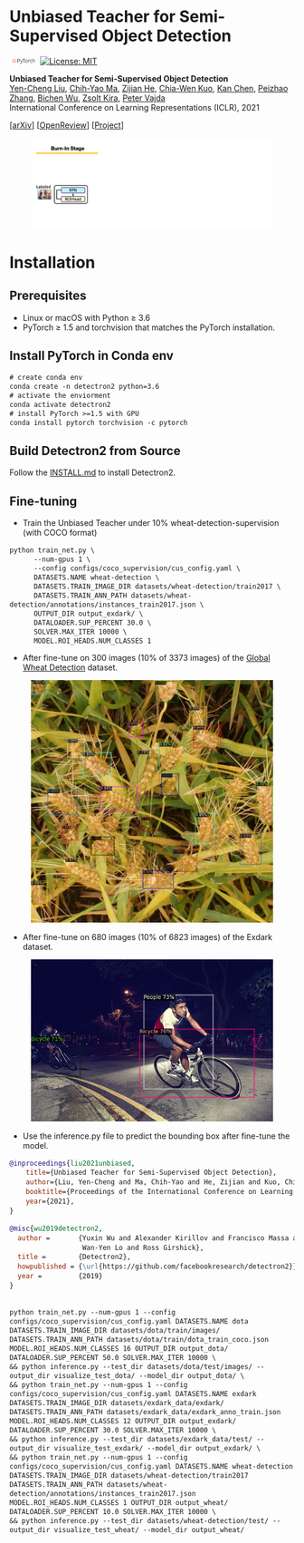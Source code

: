 # Unbiased Teacher for Semi-Supervised Object Detection

<img src="teaser/pytorch-logo-dark.png" width="10%"> [![License: MIT](https://img.shields.io/badge/License-MIT-yellow.svg)](https://opensource.org/licenses/MIT)

**Unbiased Teacher for Semi-Supervised Object Detection**<br>
[Yen-Cheng Liu](https://ycliu93.github.io/), [Chih-Yao Ma](https://chihyaoma.github.io/), [Zijian He](https://research.fb.com/people/he-zijian/), [Chia-Wen Kuo](https://sites.google.com/view/chiawen-kuo/home), [Kan Chen](https://kanchen.info/), [Peizhao Zhang](https://scholar.google.com/citations?user=eqQQkM4AAAAJ&hl=en), [Bichen Wu](https://scholar.google.com/citations?user=K3QJPdMAAAAJ&hl=en), [Zsolt Kira](https://www.cc.gatech.edu/~zk15/), [Peter Vajda](https://sites.google.com/site/vajdap)<br>
International Conference on Learning Representations (ICLR), 2021 <br>

[[arXiv](https://arxiv.org/abs/2102.09480)] [[OpenReview](https://openreview.net/forum?id=MJIve1zgR_)] [[Project](https://ycliu93.github.io/projects/unbiasedteacher.html)]

<p align="center">
<img src="teaser/figure_teaser.gif" width="85%">
</p>

# Installation

## Prerequisites

- Linux or macOS with Python ≥ 3.6
- PyTorch ≥ 1.5 and torchvision that matches the PyTorch installation.

## Install PyTorch in Conda env

```shell
# create conda env
conda create -n detectron2 python=3.6
# activate the enviorment
conda activate detectron2
# install PyTorch >=1.5 with GPU
conda install pytorch torchvision -c pytorch
```

## Build Detectron2 from Source

Follow the [INSTALL.md](https://github.com/facebookresearch/detectron2/blob/master/INSTALL.md) to install Detectron2.

## Fine-tuning

- Train the Unbiased Teacher under 10% wheat-detection-supervision (with COCO format)

```shell
python train_net.py \
      --num-gpus 1 \
      --config configs/coco_supervision/cus_config.yaml \
      DATASETS.NAME wheat-detection \
      DATASETS.TRAIN_IMAGE_DIR datasets/wheat-detection/train2017 \
      DATASETS.TRAIN_ANN_PATH datasets/wheat-detection/annotations/instances_train2017.json \
      OUTPUT_DIR output_exdark/ \
      DATALOADER.SUP_PERCENT 30.0 \
      SOLVER.MAX_ITER 10000 \
      MODEL.ROI_HEADS.NUM_CLASSES 1
```
- After fine-tune on 300 images (10% of 3373 images) of the [Global Wheat Detection](https://www.kaggle.com/c/global-wheat-detection/data) dataset.

<p align="center">
<img src="teaser/tmp.jpg" width="85%">
</p>

- After fine-tune on 680 images (10% of 6823 images) of the Exdark dataset.

<p align="center">
<img src="teaser/tmp_exdark.jpg" width="85%">
</p>

- Use the inference.py file to predict the bounding box after fine-tune the model.


```BibTeX
@inproceedings{liu2021unbiased,
    title={Unbiased Teacher for Semi-Supervised Object Detection},
    author={Liu, Yen-Cheng and Ma, Chih-Yao and He, Zijian and Kuo, Chia-Wen and Chen, Kan and Zhang, Peizhao and Wu, Bichen and Kira, Zsolt and Vajda, Peter},
    booktitle={Proceedings of the International Conference on Learning Representations (ICLR)},
    year={2021},
}
```

```BibTeX
@misc{wu2019detectron2,
  author =       {Yuxin Wu and Alexander Kirillov and Francisco Massa and
                  Wan-Yen Lo and Ross Girshick},
  title =        {Detectron2},
  howpublished = {\url{https://github.com/facebookresearch/detectron2}},
  year =         {2019}
}
```



```shell

python train_net.py --num-gpus 1 --config configs/coco_supervision/cus_config.yaml DATASETS.NAME dota DATASETS.TRAIN_IMAGE_DIR datasets/dota/train/images/ DATASETS.TRAIN_ANN_PATH datasets/dota/train/dota_train_coco.json MODEL.ROI_HEADS.NUM_CLASSES 16 OUTPUT_DIR output_dota/ DATALOADER.SUP_PERCENT 50.0 SOLVER.MAX_ITER 10000 \
&& python inference.py --test_dir datasets/dota/test/images/ --output_dir visualize_test_dota/ --model_dir output_dota/ \
&& python train_net.py --num-gpus 1 --config configs/coco_supervision/cus_config.yaml DATASETS.NAME exdark DATASETS.TRAIN_IMAGE_DIR datasets/exdark_data/exdark/ DATASETS.TRAIN_ANN_PATH datasets/exdark_data/exdark_anno_train.json MODEL.ROI_HEADS.NUM_CLASSES 12 OUTPUT_DIR output_exdark/ DATALOADER.SUP_PERCENT 30.0 SOLVER.MAX_ITER 10000 \
&& python inference.py --test_dir datasets/exdark_data/test/ --output_dir visualize_test_exdark/ --model_dir output_exdark/ \
&& python train_net.py --num-gpus 1 --config configs/coco_supervision/cus_config.yaml DATASETS.NAME wheat-detection DATASETS.TRAIN_IMAGE_DIR datasets/wheat-detection/train2017 DATASETS.TRAIN_ANN_PATH datasets/wheat-detection/annotations/instances_train2017.json MODEL.ROI_HEADS.NUM_CLASSES 1 OUTPUT_DIR output_wheat/ DATALOADER.SUP_PERCENT 10.0 SOLVER.MAX_ITER 10000 \
&& python inference.py --test_dir datasets/wheat-detection/test/ --output_dir visualize_test_wheat/ --model_dir output_wheat/
```